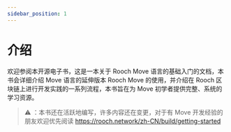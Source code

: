```yaml
---
sidebar_position: 1
---
```


# 介绍

欢迎参阅本开源电子书，这是一本关于 Rooch Move 语言的基础入门的文档，本书会详细介绍 Move 语言的延伸版本 Rooch Move 的使用，并介绍在 Rooch 区块链上进行开发实践的一系列流程，本书旨在为 Move 初学者提供完整、系统的学习资源。

> ⚠️ ：本书还在活跃地编写，许多内容还在变更，对于有 Move 开发经验的朋友欢迎优先阅读 https://rooch.network/zh-CN/build/getting-started
